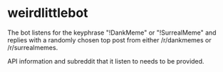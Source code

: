 # weirdlittlebot


The bot listens for the keyphrase "!DankMeme" or "!SurrealMeme" and replies with a randomly chosen top post from either /r/dankmemes or /r/surrealmemes.

API information and subreddit that it listen to needs to be provided. 
